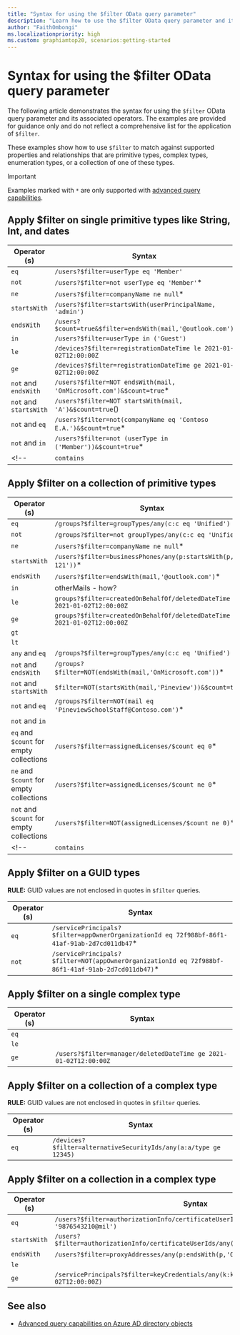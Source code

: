 ```yaml
---
title: "Syntax for using the $filter OData query parameter"
description: "Learn how to use the $filter OData query parameter and its operators against different types of properties in Microsoft Graph."
author: "FaithOmbongi"
ms.localizationpriority: high
ms.custom: graphiamtop20, scenarios:getting-started
---
```


# Syntax for using the $filter OData query parameter

The following article demonstrates the syntax for using the `$filter` OData query parameter and its associated operators. The examples are provided for guidance only and do not reflect a comprehensive list for the application of `$filter`.

These examples show how to use `$filter` to match against supported properties and relationships that are primitive types, complex types, enumeration types, or a collection of one of these types.

> [!IMPORTANT]
> Examples marked with `*` are only supported with [advanced query capabilities](/graph/aad-advanced-queries).

<!-- To discuss: We don't use advanced query capabilities in these statements because these syntaxes should apply across all of Graph, not just directory. Will the asterisk be enough? --> 

## Apply $filter on single primitive types like String, Int, and dates

| Operator (s)           | Syntax                                                              |
|------------------------|---------------------------------------------------------------------|
| `eq`                   | `/users?$filter=userType eq 'Member'`                               |
| `not`                  | `/users?$filter=not userType eq 'Member'`*                          |
| `ne`                   | `/users?$filter=companyName ne null`*                               |
| `startsWith`           | `/users?$filter=startsWith(userPrincipalName, 'admin')`             |
| `endsWith`             | `/users?$count=true&$filter=endsWith(mail,'@outlook.com')`          |
| `in`                   | `/users?$filter=userType in ('Guest')`                              |
| `le`                   | `/devices?$filter=registrationDateTime le 2021-01-02T12:00:00Z`     |
| `ge`                   | `/devices?$filter=registrationDateTime ge 2021-01-02T12:00:00Z`     |
| `not` and `endsWith`   | `/users?$filter=NOT endsWith(mail, 'OnMicrosoft.com')&$count=true`* |
| `not` and `startsWith` | `/users?$filter=NOT startsWith(mail, 'A')&$count=true`()            |
| `not` and `eq`         | `/users?$filter=not(companyName eq 'Contoso E.A.')&$count=true`*    |
| `not` and `in`         | `/users?$filter=not (userType in ('Member'))&$count=true`*          |
| <!--| `contains`       | - | -->

## Apply $filter on a collection of primitive types

| Operator (s)                             | Syntax                                                                     |
|------------------------------------------|----------------------------------------------------------------------------|
| `eq`                                     | `/groups?$filter=groupTypes/any(c:c eq 'Unified')`                         |
| `not`                                    | `/groups?$filter=not groupTypes/any(c:c eq 'Unified')`*                    |
| `ne`                                     | `/users?$filter=companyName ne null`*                                      |
| `startsWith`                             | `/users?$filter=businessPhones/any(p:startsWith(p, '44 121'))`*            |
| `endsWith`                               | `/users?$filter=endsWith(mail,'@outlook.com')`*                            |
| `in`                                     | otherMails - how?                                                          |
| `le`                                     | `groups?$filter=createdOnBehalfOf/deletedDateTime le 2021-01-02T12:00:00Z` |
| `ge`                                     | `groups?$filter=createdOnBehalfOf/deletedDateTime ge 2021-01-02T12:00:00Z` |
| `gt`                                     |                                                                            |
| `lt`                                     |                                                                            |
| `any` and `eq`                           | `/groups?$filter=groupTypes/any(c:c eq 'Unified')`                         |
| `not` and `endsWith`                     | `/groups?$filter=NOT(endsWith(mail,'OnMicrosoft.com'))`*                   |
| `not` and `startsWith`                   | `$filter=NOT(startsWith(mail,'Pineview'))&$count=true`*                    |
| `not` and `eq`                           | `/groups?$filter=NOT(mail eq 'PineviewSchoolStaff@Contoso.com')`*          |
| `not` and `in`                           |                                                                            |
| `eq` and `$count` for empty collections  | `/users?$filter=assignedLicenses/$count eq 0`*                             |
| `ne` and `$count` for empty collections  | `/users?$filter=assignedLicenses/$count ne 0`*                             |
| `not` and `$count` for empty collections | `/users?$filter=NOT(assignedLicenses/$count ne 0)`*                        |
| <!--| `contains`       | - | -->

## Apply $filter on a GUID types

**RULE:** GUID values are not enclosed in quotes in `$filter` queries.

| Operator (s) | Syntax                                                                                            |
|--------------|---------------------------------------------------------------------------------------------------|
| `eq`         | `/servicePrincipals?$filter=appOwnerOrganizationId eq 72f988bf-86f1-41af-91ab-2d7cd011db47`*      |
| `not`        | `/servicePrincipals?$filter=NOT(appOwnerOrganizationId eq 72f988bf-86f1-41af-91ab-2d7cd011db47)`* |

## Apply $filter on a single complex type

| Operator (s) | Syntax                                                           |
|--------------|------------------------------------------------------------------|
| `eq`         |                                                                  |
| `le`         |                                                                  |
| `ge`         | `/users?$filter=manager/deletedDateTime ge 2021-01-02T12:00:00Z` |

## Apply $filter on a collection of a complex type

**RULE:** GUID values are not enclosed in quotes in `$filter` queries.

| Operator (s) | Syntax                                                                                            |
|--------------|---------------------------------------------------------------------------------------------------|
| `eq`         |  `/devices?$filter=alternativeSecurityIds/any(a:a/type ge 12345)`     |


## Apply $filter on a collection in a complex type

| Operator (s) | Syntax                                                                             |
|--------------|------------------------------------------------------------------------------------|
| `eq`         | `/users?$filter=authorizationInfo/certificateUserIds/any(x:x eq '9876543210@mil')` |
| `startsWith` | `/users?$filter=authorizationInfo/certificateUserIds/any(x:startswith(x,'987654321'))` |
| `endsWith`   | `/users?$filter=proxyAddresses/any(p:endsWith(p,'OnMicrosoft.com'))`* |
| `le`         |  |
| `ge`         | `/servicePrincipals?$filter=keyCredentials/any(k:k/endDateTime ge 2021-01-02T12:00:00Z)` |


## See also

+ [Advanced query capabilities on Azure AD directory objects](/graph/aad-advanced-queries)

<!--## Use AND and OR clauses with multiple query strings in a $filter statement
<!-- Understand why the first query

https://graph.microsoft.com/v1.0/groups?$filter=(groupTypes/any(c:c eq 'Unified') and startswith(displayName, 'marketing')) or (mailEnabled eq false and securityEnabled eq true and startswith(displayName, 'marketing'))

returns this error:

```http
{
    "error": {
        "code": "Request_UnsupportedQuery",
        "message": "Search filter expression has excessive height: 4. Max allowed: 3.",
        "innerError": {
            "date": "2022-07-29T16:26:47",
            "request-id": "cc9fbc61-3c41-4982-a2cf-447285a6a821",
            "client-request-id": "de60367f-327a-5d3d-6ff7-7e370de14ee8"
        }
    }
}
```

And why this next query requires advanced query capabilities.


The following request includes the following expressions:
1. Find Microsoft 365 groups
2. Find groups that are not mail enabled but are security enabled
3. Find groups whose displayName starts with 'marketing'

The expressions are matched as follows: Find groups that match (1) or (2) above AND their displayName starts with 'marketing'.

https://graph.microsoft.com/v1.0/groups?$filter=(groupTypes/any(c:c eq 'Unified') or (mailEnabled eq false and securityEnabled eq true)) and startswith(displayName, 'marketing')&$count=true
ConsistencyLevel: eventual

-->